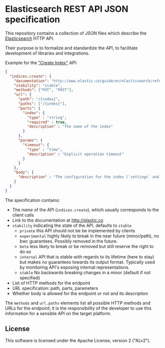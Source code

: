 # Elasticsearch REST API JSON specification

This repository contains a collection of JSON files which describe the [Elasticsearch](http://elastic.co) HTTP API.

Their purpose is to formalize and standardize the API, to facilitate development of libraries and integrations.

Example for the ["Create Index"](http://www.elastic.co/guide/en/elasticsearch/reference/master/indices-create-index.html) API:

```json
{
  "indices.create": {
    "documentation": "http://www.elastic.co/guide/en/elasticsearch/reference/master/indices-create-index.html",
    "stability": "stable",
    "methods": ["PUT", "POST"],
    "url": {
      "path": "/{index}",
      "paths": ["/{index}"],
      "parts": {
        "index": {
          "type" : "string",
          "required" : true,
          "description" : "The name of the index"
        }
      },
      "params": {
        "timeout": {
          "type" : "time",
          "description" : "Explicit operation timeout"
        }
      }
    },
    "body": {
      "description" : "The configuration for the index (`settings` and `mappings`)"
    }
  }
}
```

The specification contains:

* The _name_ of the API (`indices.create`), which usually corresponds to the client calls
* Link to the documentation at <http://elastic.co>
* `stability` indicating the state of the API, defaults to `stable`
    * `private` this API should not be be implemented by clients
    * `experimental` highly likely to break in the near future (minor/path), no bwc guarantees. 
    Possibly removed in the future.
    * `beta` less likely to break or be removed but still reserve the right to do so
    * `internal` API that is stable with regards to its lifetime (here to stay) but makes no guarantees towards its
     output format. Typically used by monitoring API's exposing internal representations.
    * `stable` No backwards breaking changes in a minor (default if not specified)
* List of HTTP methods for the endpoint
* URL specification: path, parts, parameters
* Whether body is allowed for the endpoint or not and its description


The `methods` and `url.paths` elements list all possible HTTP methods and URLs for the endpoint;
it is the responsibility of the developer to use this information for a sensible API on the target platform.

## License

This software is licensed under the Apache License, version 2 ("ALv2").
